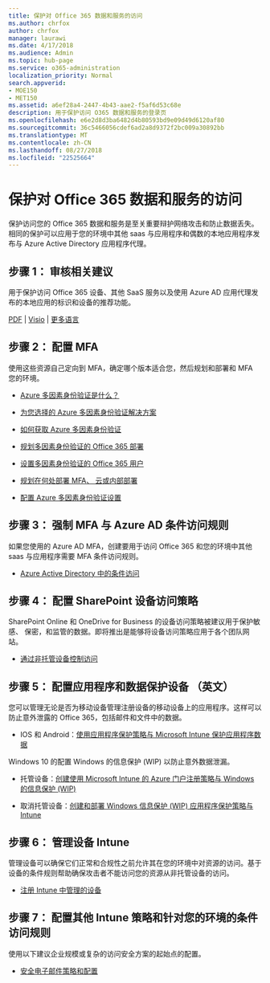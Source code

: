 ```yaml
---
title: 保护对 Office 365 数据和服务的访问
ms.author: chrfox
author: chrfox
manager: laurawi
ms.date: 4/17/2018
ms.audience: Admin
ms.topic: hub-page
ms.service: o365-administration
localization_priority: Normal
search.appverid:
- MOE150
- MET150
ms.assetid: a6ef28a4-2447-4b43-aae2-f5af6d53c68e
description: 用于保护访问 O365 数据和服务的登录页
ms.openlocfilehash: e6e2d8d3ba6482d4b80593bd9e09d49d6120af80
ms.sourcegitcommit: 36c5466056cdef6ad2a8d9372f2bc009a30892bb
ms.translationtype: MT
ms.contentlocale: zh-CN
ms.lasthandoff: 08/27/2018
ms.locfileid: "22525664"
---
```

# <a name="protect-access-to-data-and-services-in-office-365"></a>保护对 Office 365 数据和服务的访问

保护访问您的 Office 365 数据和服务是至关重要辩护网络攻击和防止数据丢失。相同的保护可以应用于您的环境中其他 saas 与应用程序和偶数的本地应用程序发布与 Azure Active Directory 应用程序代理。
  
## <a name="step-1-review-recommendations"></a>步骤 1： 审核相关建议

用于保护访问 Office 365 设备、其他 SaaS 服务以及使用 Azure AD 应用代理发布的本地应用的标识和设备的推荐功能。
  
[PDF](https://go.microsoft.com/fwlink/p/?linkid=841656) | [Visio](https://go.microsoft.com/fwlink/p/?linkid=841657) | [更多语言](https://www.microsoft.com/download/details.aspx?id=55032)
  
## <a name="step-2-configure-mfa"></a>步骤 2： 配置 MFA

使用这些资源自己定向到 MFA，确定哪个版本适合您，然后规划和部署和 MFA 您的环境。
  
- [Azure 多因素身份验证是什么？](https://docs.microsoft.com/azure/multi-factor-authentication/multi-factor-authentication)
    
- [为您选择的 Azure 多因素身份验证解决方案](https://docs.microsoft.com/azure/multi-factor-authentication/multi-factor-authentication-get-started)
    
- [如何获取 Azure 多因素身份验证](https://docs.microsoft.com/azure/multi-factor-authentication/multi-factor-authentication-versions-plans)
    
- [规划多因素身份验证的 Office 365 部署](https://support.office.com/article/043807b2-21db-4d5c-b430-c8a6dee0e6ba)
    
- [设置多因素身份验证的 Office 365 用户](https://support.office.com/article/8f0454b2-f51a-4d9c-bcde-2c48e41621c6)
    
- [规划在何处部署 MFA、 云或内部部署](https://docs.microsoft.com/azure/multi-factor-authentication/multi-factor-authentication-get-started)
    
- [配置 Azure 多因素身份验证设置](https://docs.microsoft.com/azure/multi-factor-authentication/multi-factor-authentication-whats-next)
    
## <a name="step-3-enforce-mfa-with-azure-ad-conditional-access-rules"></a>步骤 3： 强制 MFA 与 Azure AD 条件访问规则

如果您使用的 Azure AD MFA，创建要用于访问 Office 365 和您的环境中其他 saas 与应用程序需要 MFA 条件访问规则。
  
- [Azure Active Directory 中的条件访问](https://docs.microsoft.com/azure/active-directory/active-directory-conditional-access-azure-portal)
    
## <a name="step-4-configure-sharepoint-device-access-policies"></a>步骤 4： 配置 SharePoint 设备访问策略

SharePoint Online 和 OneDrive for Business 的设备访问策略被建议用于保护敏感、 保密，和监管的数据。即将推出是能够将设备访问策略应用于各个团队网站。
  
- [通过非托管设备控制访问](https://support.office.com/article/Control-access-from-unmanaged-devices-5ae550c4-bd20-4257-847b-5c20fb053622?ui=en-US&amp;rs=en-US&amp;ad=US)
    
## <a name="step-5-configure-app-and-data-protection-for-devices"></a>步骤 5： 配置应用程序和数据保护设备 （英文）

您可以管理无论是否为移动设备管理注册设备的移动设备上的应用程序。这样可以防止意外泄露的 Office 365，包括邮件和文件中的数据。
  
- IOS 和 Android：[使用应用程序保护策略与 Microsoft Intune 保护应用程序数据](https://docs.microsoft.com/intune-classic/deploy-use/protect-app-data-using-mobile-app-management-policies-with-microsoft-intune)
    
Windows 10 的配置 Windows 的信息保护 (WIP) 以防止意外数据泄漏。
  
- 托管设备：[创建使用 Microsoft Intune 的 Azure 门户注册策略与 Windows 的信息保护 (WIP)](https://docs.microsoft.com/windows/threat-protection/windows-information-protection/create-wip-policy-using-intune-azure)
    
- 取消托管设备：[创建和部署 Windows 信息保护 (WIP) 应用程序保护策略与 Intune](https://docs.microsoft.com/intune/windows-information-protection-policy-create)
    
## <a name="step-6-manage-devices-with-intune"></a>步骤 6： 管理设备 Intune

管理设备可以确保它们正常和合规性之前允许其在您的环境中对资源的访问。基于设备的条件规则帮助确保攻击者不能访问您的资源从非托管设备的访问。
  
- [注册 Intune 中管理的设备](https://docs.microsoft.com/intune-classic/deploy-use/enroll-devices-in-microsoft-intune)
    
## <a name="step-7-configure-additional-intune-policies-and-conditional-access-rules-for-your-environment"></a>步骤 7： 配置其他 Intune 策略和针对您的环境的条件访问规则

使用以下建议企业规模或复杂的访问安全方案的起始点的配置。
  
- [安全电子邮件策略和配置](https://docs.microsoft.com/azure/active-directory/secure-email-introduction)
    

